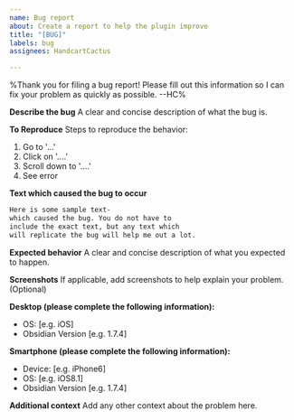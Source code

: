 ```yaml
---
name: Bug report
about: Create a report to help the plugin improve
title: "[BUG]"
labels: bug
assignees: HandcartCactus

---
```


%Thank you for filing a bug report! Please fill out this information so I can fix your problem as quickly as possible. --HC%

**Describe the bug**
A clear and concise description of what the bug is.

**To Reproduce**
Steps to reproduce the behavior:
1. Go to '...'
2. Click on '....'
3. Scroll down to '....'
4. See error

**Text which caused the bug to occur**
```markdown
Here is some sample text- 
which caused the bug. You do not have to 
include the exact text, but any text which 
will replicate the bug will help me out a lot.
```

**Expected behavior**
A clear and concise description of what you expected to happen.

**Screenshots**
If applicable, add screenshots to help explain your problem. (Optional)

**Desktop (please complete the following information):**
 - OS: [e.g. iOS]
 - Obsidian Version [e.g. 1.7.4]

**Smartphone (please complete the following information):**
 - Device: [e.g. iPhone6]
 - OS: [e.g. iOS8.1]
 - Obsidian Version [e.g. 1.7.4]

**Additional context**
Add any other context about the problem here.
